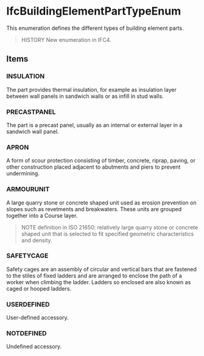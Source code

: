 # IfcBuildingElementPartTypeEnum

This enumeration defines the different types of building element parts.
<!-- end of short definition -->

> HISTORY New enumeration in IFC4.

## Items

### INSULATION
The part provides thermal insulation, for example as insulation layer between wall panels in sandwich walls or as infill in stud walls.

### PRECASTPANEL
The part is a precast panel, usually as an internal or external layer in a sandwich wall panel.

### APRON
A form of scour protection consisting of timber, concrete, riprap, paving, or other construction placed adjacent to abutments and piers to prevent undermining.

### ARMOURUNIT
A large quarry stone or concrete shaped unit used as erosion prevention on slopes such as revetments and breakwaters. These units are grouped together into a Course layer.
> NOTE definition in ISO 21650: relatively large quarry stone or concrete shaped unit that is selected to fit specified geometric characteristics and density.

### SAFETYCAGE
Safety cages are an assembly of circular and vertical bars that are fastened to the stiles of fixed ladders and are arranged to enclose the path of a worker when climbing the ladder. Ladders so enclosed are also known as caged or hooped ladders.

### USERDEFINED
User-defined accessory.

### NOTDEFINED
Undefined accessory.
